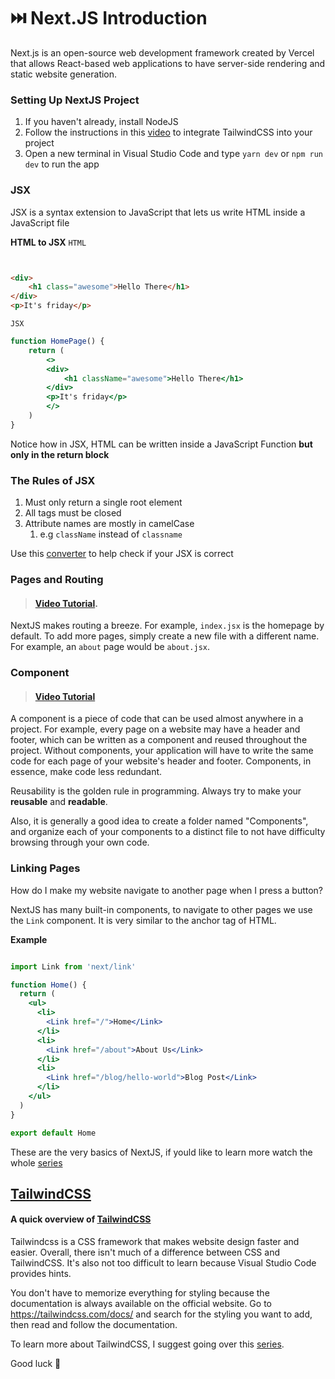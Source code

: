 # ⏭️ Next.JS Introduction
Next.js is an open-source web development framework created by Vercel that allows React-based web applications to have server-side rendering and static website generation.


### Setting Up NextJS Project
1. If you haven't already, install NodeJS
2. Follow the instructions in this [video](https://www.youtube.com/watch?v=kap8xrWMNDM) to integrate TailwindCSS into your project
3. Open a new terminal in Visual Studio Code and type `yarn dev` or `npm run dev` to run the app


### JSX
JSX is a syntax extension to JavaScript that lets us write HTML inside a JavaScript file

**HTML to JSX**
`HTML`
```html


<div>
    <h1 class="awesome">Hello There</h1>
</div>
<p>It's friday</p>
```
`JSX`
```jsx
function HomePage() {
    return (
        <>
        <div>
            <h1 className="awesome">Hello There</h1>
        </div>
        <p>It's friday</p>
        </>
    )
}
```
Notice how in JSX, HTML can be written inside a JavaScript Function **but only in the return block**

### The Rules of JSX
1. Must only return a single root element
2. All tags must be closed
3. Attribute names are mostly in camelCase
   1. e.g `className` instead of `classname`


Use this [converter](https://transform.tools/html-to-jsx) to help check if your JSX is correct


### Pages and Routing

> #### [Video Tutorial](https://www.youtube.com/watch?v=zktJ8-k0JDc&list=PL4cUxeGkcC9g9gP2onazU5-2M-AzA8eBw&index=2).

NextJS makes routing a breeze. For example, `index.jsx` is the homepage by default. To add more pages, simply create a new file with a different name. For example, an `about` page would be `about.jsx`.


### Component

> #### [Video Tutorial](https://www.youtube.com/watch?v=MJT_WXdSPjE&list=PL4cUxeGkcC9g9gP2onazU5-2M-AzA8eBw&index=4) 

A component is a piece of code that can be used almost anywhere in a project. For example, every page on a website may have a header and footer, which can be written as a component and reused throughout the project. Without components, your application will have to write the same code for each page of your website's header and footer. Components, in essence, make code less redundant. 

Reusability is the golden rule in programming. Always try to make your **reusable** and **readable**. 

Also, it is generally a good idea to create a folder named "Components", and organize each of your components to a distinct file to not have difficulty browsing through your own code.

 

### Linking Pages
How do I make my website navigate to another page when I press a button?

NextJS has many built-in components, to navigate to other pages we use the `Link` component. It is very similar to the anchor tag of HTML.

**Example**
```jsx

import Link from 'next/link'

function Home() {
  return (
    <ul>
      <li>
        <Link href="/">Home</Link>
      </li>
      <li>
        <Link href="/about">About Us</Link>
      </li>
      <li>
        <Link href="/blog/hello-world">Blog Post</Link>
      </li>
    </ul>
  )
}

export default Home
```

These are the very basics of NextJS, if yould like to learn more watch the whole [series](https://www.youtube.com/watch?v=zktJ8-k0JDc&list=PL4cUxeGkcC9g9gP2onazU5-2M-AzA8eBw&index=3)


## [TailwindCSS](https://tailwindcss.com/)

#### A quick overview of [TailwindCSS](https://www.youtube.com/watch?v=mr15Xzb1Ook&t=26s)

Tailwindcss is a CSS framework that makes website design faster and easier. Overall, there isn't much of a difference between CSS and TailwindCSS. It's also not too difficult to learn because Visual Studio Code provides hints.

You don't have to memorize everything for styling because the documentation is always available on the official website. Go to https://tailwindcss.com/docs/ and search for the styling you want to add, then read and follow the documentation.

To learn more about TailwindCSS, I suggest going over this [series](https://www.youtube.com/watch?v=kMiMlB5PZRM&list=PL4cUxeGkcC9gpXORlEHjc5bgnIi5HEGhw&index=13).

Good luck 🫡


